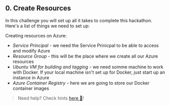 ## 0. Create Resources
In this challenge you will set up all it takes to complete this hackathon.
Here's a list of things we need to set up:

Creating resources on Azure:
- *Service Principal* - we need the Service Prinicpal to be able to access and modify Azure
- *Resource Group* - this will be the place where we create all our Azure resources 
- *Ubuntu VM for building and tagging* - we need somme machine to work with Docker. If your local machine isn't set up for Docker, just start up an instance in Azure
- *Azure Container Registry* - here we are going to store our Docker container images

 > Need help? Check hints [here :blue_book:](hints/creatingresources.md)! 

